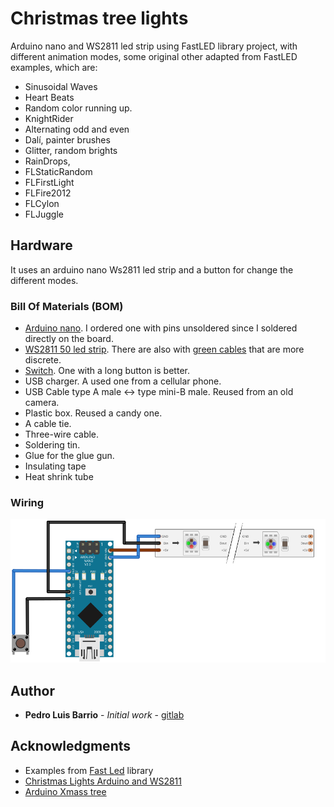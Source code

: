 # Christmas tree lights

Arduino nano and WS2811 led strip using FastLED library project, with different animation modes, some original other adapted from FastLED examples, which are:
- Sinusoidal Waves
- Heart Beats
- Random color running up.
- KnightRider
- Alternating odd and even
- Dalí, painter brushes
- Glitter, random brights
- RainDrops,
- FLStaticRandom
- FLFirstLight
- FLFire2012
- FLCylon
- FLJuggle

## Hardware

It uses an arduino nano Ws2811 led strip and a button for change the different modes.

### Bill Of Materials (BOM)

- [Arduino nano](https://aliexpress.com/item/32531372300.html). I ordered one with pins unsoldered since I soldered directly on the board. 
- [WS2811 50 led strip](https://aliexpress.com/item/32444134206.html). There are also with [green cables](https://aliexpress.com/item/32444382333.htm) that are more discrete. 
- [Switch](https://aliexpress.com/item/32964605422.html). One with a long button is better. 
- USB charger. A used one from a cellular phone.  
- USB Cable type A male <-> type mini-B male. Reused from an old camera.  
- Plastic box. Reused a candy one.  
- A cable tie.  
- Three-wire cable.  
- Soldering tin.  
- Glue for the glue gun.
- Insulating tape
- Heat shrink tube

### Wiring
<img src="img/wiring.svg" alt="wiring"  />

## Author
* **Pedro Luis Barrio** - *Initial work* - [gitlab](https://gitlab.com/plbarrio)

## Acknowledgments

* Examples from [Fast Led](http://fastled.io/) library
* [Christmas Lights Arduino and WS2811](https://www.instructables.com/id/Christmas-Lights-Arduino-and-WS2811/) 
* [Arduino Xmass tree](https://visar78.jimdofree.com/)

